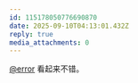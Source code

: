 ```yaml
---
id: 115178050776690870
date: 2025-09-10T04:13:01.432Z
reply: true
media_attachments: 0
---
```


<p><span class="h-card" translate="no"><a href="https://m-i.im/@error" class="u-url mention" rel="nofollow noopener" target="_blank">@<span>error</span></a></span> 看起来不错。</p>
